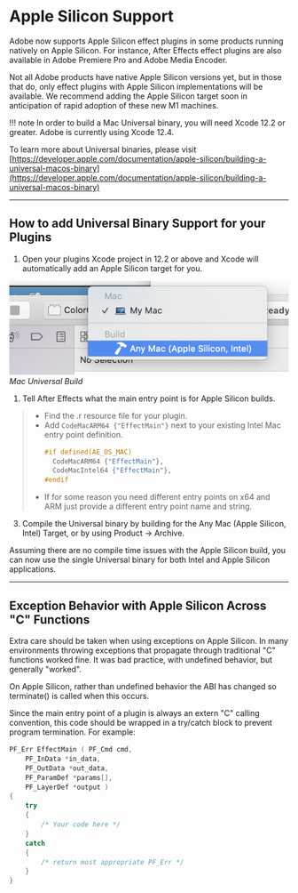 # Apple Silicon Support

Adobe now supports Apple Silicon effect plugins in some products running natively on Apple Silicon. For instance, After Effects effect plugins are also available in Adobe Premiere Pro and Adobe Media Encoder.

Not all Adobe products have native Apple Silicon versions yet, but in those that do, only effect plugins with Apple Silicon implementations will be available. We recommend adding the Apple Silicon target soon in anticipation of rapid adoption of these new M1 machines.

!!! note
    In order to build a Mac Universal binary, you will need Xcode 12.2 or greater. Adobe is currently using Xcode 12.4.

To learn more about Universal binaries, please visit [https://developer.apple.com/documentation/apple-silicon/building-a-universal-macos-binary](https://developer.apple.com/documentation/apple-silicon/building-a-universal-macos-binary)

---

## How to add Universal Binary Support for your Plugins

1. Open your plugins Xcode project in 12.2 or above and Xcode will automatically add an Apple Silicon target for you.

![Mac Universal Build](../_static/mac_universal_build.png "Mac Universal Build")
*Mac Universal Build*

1. Tell After Effects what the main entry point is for Apple Silicon builds.

> * Find the .r resource file for your plugin.
> * Add `CodeMacARM64 {"EffectMain"}` next to your existing Intel Mac entry point definition.
>   ```cpp
>   #if defined(AE_OS_MAC)
>     CodeMacARM64 {"EffectMain"},
>     CodeMacIntel64 {"EffectMain"},
>   #endif
>   ```
> * If for some reason you need different entry points on x64 and ARM just provide a different entry point name and string.

3. Compile the Universal binary by building for the Any Mac (Apple Silicon, Intel) Target, or by using Product -> Archive.

Assuming there are no compile time issues with the Apple Silicon build, you can now use the single Universal binary for both Intel and Apple Silicon applications.

---

## Exception Behavior with Apple Silicon Across "C" Functions

Extra care should be taken when using exceptions on Apple Silicon. In many environments throwing exceptions that propagate through traditional "C" functions worked fine. It was bad practice, with undefined behavior, but generally "worked".

On Apple Silicon, rather than undefined behavior the ABI has changed so terminate() is called when this occurs.

Since the main entry point of a plugin is always an extern "C" calling convention, this code should be wrapped in a try/catch block to prevent program termination. For example:

```cpp
PF_Err EffectMain ( PF_Cmd cmd,
    PF_InData *in_data,
    PF_OutData *out_data,
    PF_ParamDef *params[],
    PF_LayerDef *output )
{
    try
    {
        /* Your code here */
    }
    catch
    {
        /* return most appropriate PF_Err */
    }
}
```
